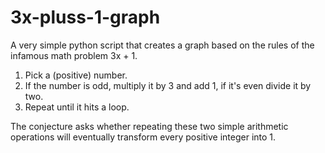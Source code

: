 # 3x-pluss-1-graph
A very simple python script that creates a graph based on the rules of the infamous math problem 3x + 1.
1. Pick a (positive) number.
2. If the number is odd, multiply it by 3 and add 1, if it's even divide it by two.
3. Repeat until it hits a loop.

The conjecture asks whether repeating these two simple arithmetic operations will eventually transform every positive integer into 1.
